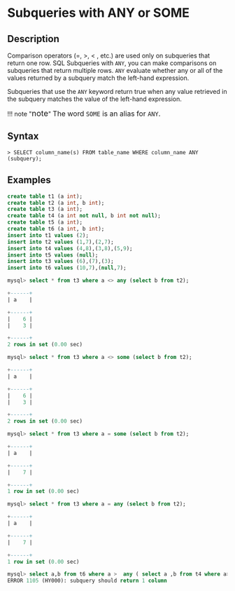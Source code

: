 # **Subqueries with ANY or SOME**

## **Description**

Comparison operators (=, >, < , etc.) are used only on subqueries that return one row. SQL Subqueries with `ANY`, you can make comparisons on subqueries that return multiple rows. `ANY` evaluate whether any or all of the values returned by a subquery match the left-hand expression.

Subqueries that use the `ANY` keyword return true when any value retrieved in the subquery matches the value of the left-hand expression.

!!! note  "<font size=4>note</font>"
    <font size=3>The word `SOME` is an alias for `ANY`.</font>

## **Syntax**

```
> SELECT column_name(s) FROM table_name WHERE column_name ANY (subquery);
```

## **Examples**

```sql
create table t1 (a int);
create table t2 (a int, b int);
create table t3 (a int);
create table t4 (a int not null, b int not null);
create table t5 (a int);
create table t6 (a int, b int);
insert into t1 values (2);
insert into t2 values (1,7),(2,7);
insert into t4 values (4,8),(3,8),(5,9);
insert into t5 values (null);
insert into t3 values (6),(7),(3);
insert into t6 values (10,7),(null,7);

mysql> select * from t3 where a <> any (select b from t2);

+------+
| a    |

+------+
|    6 |
|    3 |

+------+
2 rows in set (0.00 sec)

mysql> select * from t3 where a <> some (select b from t2);

+------+
| a    |

+------+
|    6 |
|    3 |

+------+
2 rows in set (0.00 sec)

mysql> select * from t3 where a = some (select b from t2);

+------+
| a    |

+------+
|    7 |

+------+
1 row in set (0.00 sec)

mysql> select * from t3 where a = any (select b from t2);

+------+
| a    |

+------+
|    7 |

+------+
1 row in set (0.00 sec)

mysql> select a,b from t6 where a >  any ( select a ,b from t4 where a>3);
ERROR 1105 (HY000): subquery should return 1 column
```
